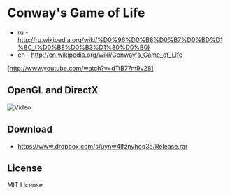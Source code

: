 Conway's Game of Life
=========

 * ru - http://ru.wikipedia.org/wiki/%D0%96%D0%B8%D0%B7%D0%BD%D1%8C_(%D0%B8%D0%B3%D1%80%D0%B0)
 * en - http://en.wikipedia.org/wiki/Conway's_Game_of_Life
 
 [http://www.youtube.com/watch?v=dTtB77m9v28]

OpenGL and DirectX
-------------------------

 ![Video](http://www.youtube.com/watch?v=TEyfbg2oCVI)

Download
-------------------------

 * https://www.dropbox.com/s/uynw4lfznyhoq3e/Release.rar

License
-------------------------

MIT License
